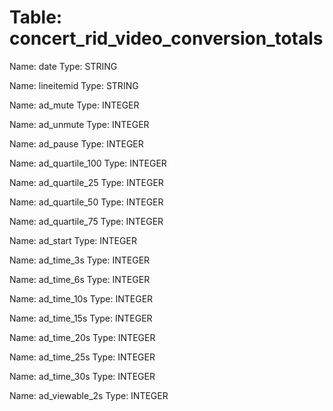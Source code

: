 Table: concert_rid_video_conversion_totals
==========================================

Name: date
Type: STRING

Name: lineitemid
Type: STRING

Name: ad_mute
Type: INTEGER

Name: ad_unmute
Type: INTEGER

Name: ad_pause
Type: INTEGER

Name: ad_quartile_100
Type: INTEGER

Name: ad_quartile_25
Type: INTEGER

Name: ad_quartile_50
Type: INTEGER

Name: ad_quartile_75
Type: INTEGER

Name: ad_start
Type: INTEGER

Name: ad_time_3s
Type: INTEGER

Name: ad_time_6s
Type: INTEGER

Name: ad_time_10s
Type: INTEGER

Name: ad_time_15s
Type: INTEGER

Name: ad_time_20s
Type: INTEGER

Name: ad_time_25s
Type: INTEGER

Name: ad_time_30s
Type: INTEGER

Name: ad_viewable_2s
Type: INTEGER

